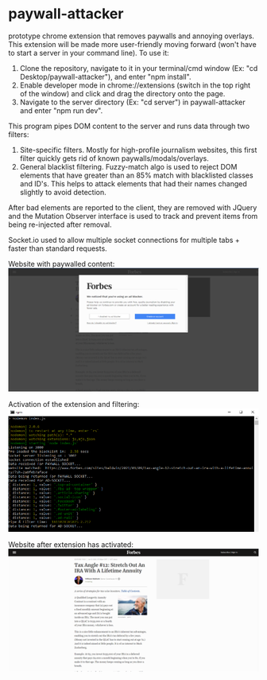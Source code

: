 # paywall-attacker
prototype chrome extension that removes paywalls and annoying overlays. This extension will be made more user-friendly moving forward (won't have to start a server in your command line).
To use it:
1) Clone the repository, navigate to it in your terminal/cmd window (Ex: "cd Desktop/paywall-attacker"), and enter "npm install".
2) Enable developer mode in chrome://extensions (switch in the top right of the window) and click and drag the directory onto the page.
3) Navigate to the server directory (Ex: "cd server") in paywall-attacker and enter "npm run dev".

This program pipes DOM content to the server and runs data through two filters:
1) Site-specific filters. Mostly for high-profile journalism websites, this first filter quickly gets rid of known paywalls/modals/overlays.
2) General blacklist filtering. Fuzzy-match algo is used to reject DOM elements that have greater than an 85% match with blacklisted classes and ID's. This helps to attack elements that had their names changed slightly to avoid detection.

After bad elements are reported to the client, they are removed with JQuery and the Mutation Observer interface is used to track and prevent items from being re-injected after removal.

Socket.io used to allow multiple socket connections for multiple tabs + faster than standard requests.

Website with paywalled content:
![Alt text](https://github.com/gregtuc/paywall-attacker/blob/main/images/example-image-2.png?raw=true "ImageOne")

Activation of the extension and filtering:
![Alt text](https://github.com/gregtuc/paywall-attacker/blob/main/images/example-image-3.PNG?raw=true "ImageTwo")

Website after extension has activated:
![Alt text](https://github.com/gregtuc/paywall-attacker/blob/main/images/example-image-4.PNG?raw=true "ImageThree")
